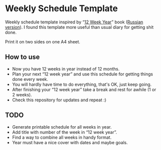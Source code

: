 # Weekly Schedule Template
Weekly schedule template inspired by “[12 Week Year](http://12weekyear.com/)” book ([Russian version](http://www.mann-ivanov-ferber.ru/books/12_nedel_v_godu/)). I found this template more useful than usual diary for getting shit done.

Print it on two sides on one A4 sheet.

## How to use
* Now you have 12 weeks in year instead of 12 months.
* Plan your next “12 week year” and use this schedule for getting things done every week.
* You will hardly have time to do everything, that's OK, just keep going.
* After finishing your “12 week year” take a break and rest for awhile (1 or 2 weeks).
* Check this repository for updates and repeat :)

## TODO
* Generate printable schedule for all weeks in year.
* Add title with number of the week in “12 week year”.
* Find a way to combine all weeks in handy format.
* Year must have a nice cover with dates and maybe goals.

